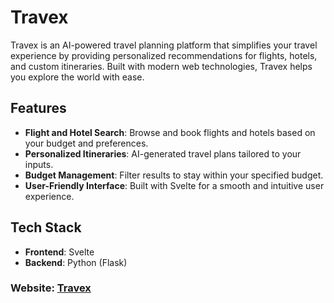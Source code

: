# Travex

Travex is an AI-powered travel planning platform that simplifies your travel experience by providing personalized recommendations for flights, hotels, and custom itineraries. Built with modern web technologies, Travex helps you explore the world with ease.

## Features

- **Flight and Hotel Search**: Browse and book flights and hotels based on your budget and preferences.
- **Personalized Itineraries**: AI-generated travel plans tailored to your inputs.
- **Budget Management**: Filter results to stay within your specified budget.
- **User-Friendly Interface**: Built with Svelte for a smooth and intuitive user experience.

## Tech Stack

- **Frontend**: Svelte
- **Backend**: Python (Flask)


### Website: [Travex](https://www.travex.com)

